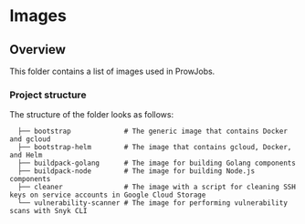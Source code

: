 # Images

## Overview

This folder contains a list of images used in ProwJobs.

### Project structure

<!-- Update the folder structure each time you modify it. -->

The structure of the folder looks as follows:

```
  ├── bootstrap             # The generic image that contains Docker and gcloud            
  ├── bootstrap-helm        # The image that contains gcloud, Docker, and Helm
  ├── buildpack-golang      # The image for building Golang components
  ├── buildpack-node        # The image for building Node.js components
  ├── cleaner               # The image with a script for cleaning SSH keys on service accounts in Google Cloud Storage 
  └── vulnerability-scanner # The image for performing vulnerability scans with Snyk CLI
```
